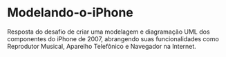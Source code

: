 # Modelando-o-iPhone
Resposta do desafio de criar uma modelagem e diagramação UML dos componentes do iPhone de 2007, abrangendo suas funcionalidades como Reprodutor Musical, Aparelho Telefônico e Navegador na Internet.
